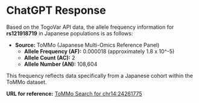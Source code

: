 # ChatGPT Response

Based on the TogoVar API data, the allele frequency information for **rs121918719** in Japanese populations is as follows:

- **Source:** ToMMo (Japanese Multi-Omics Reference Panel)
  - **Allele Frequency (AF):** 0.000018 (approximately 1.8 x 10^-5)
  - **Allele Count (AC):** 2
  - **Allele Number (AN):** 108,604

This frequency reflects data specifically from a Japanese cohort within the ToMMo dataset.

**URL for reference:** [ToMMo Search for chr14:24261775](https://jmorp.megabank.tohoku.ac.jp/search?query=14%3A24261775)